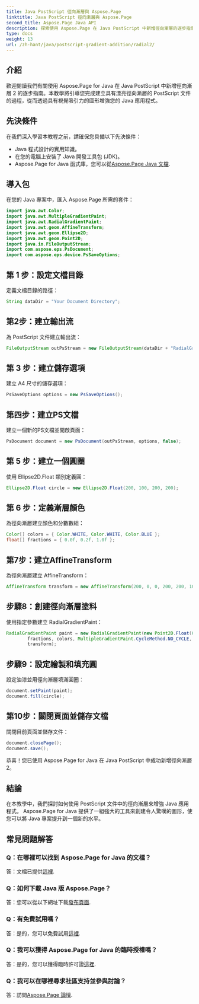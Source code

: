 ```yaml
---
title: Java PostScript 徑向漸層與 Aspose.Page
linktitle: Java PostScript 徑向漸層與 Aspose.Page
second_title: Aspose.Page Java API
description: 探索使用 Aspose.Page 在 Java PostScript 中新增徑向漸層的逐步指南，以便在 Java 應用程式中獲得令人驚嘆的圖形。
type: docs
weight: 13
url: /zh-hant/java/postscript-gradient-addition/radial2/
---
```

## 介紹
歡迎閱讀我們有關使用 Aspose.Page for Java 在 Java PostScript 中新增徑向漸層 2 的逐步指南。本教學將引導您完成建立具有漂亮徑向漸層的 PostScript 文件的過程，從而透過具有視覺吸引力的圖形增強您的 Java 應用程式。
## 先決條件
在我們深入學習本教程之前，請確保您具備以下先決條件：
- Java 程式設計的實用知識。
- 在您的電腦上安裝了 Java 開發工具包 (JDK)。
-  Aspose.Page for Java 函式庫，您可以從[Aspose.Page Java 文檔](https://reference.aspose.com/page/java/).
## 導入包
在您的 Java 專案中，匯入 Aspose.Page 所需的套件：
```java
import java.awt.Color;
import java.awt.MultipleGradientPaint;
import java.awt.RadialGradientPaint;
import java.awt.geom.AffineTransform;
import java.awt.geom.Ellipse2D;
import java.awt.geom.Point2D;
import java.io.FileOutputStream;
import com.aspose.eps.PsDocument;
import com.aspose.eps.device.PsSaveOptions;
```
## 第 1 步：設定文檔目錄
定義文檔目錄的路徑：
```java
String dataDir = "Your Document Directory";
```
## 第2步：建立輸出流
為 PostScript 文件建立輸出流：
```java
FileOutputStream outPsStream = new FileOutputStream(dataDir + "RadialGradient2_outPS.ps");
```
## 第 3 步：建立儲存選項
建立 A4 尺寸的儲存選項：
```java
PsSaveOptions options = new PsSaveOptions();
```
## 第四步：建立PS文檔
建立一個新的PS文檔並開啟頁面：
```java
PsDocument document = new PsDocument(outPsStream, options, false);
```
## 第 5 步：建立一個圓圈
使用 Ellipse2D.Float 類別定義圓：
```java
Ellipse2D.Float circle = new Ellipse2D.Float(200, 100, 200, 200);
```
## 第 6 步：定義漸層顏色
為徑向漸層建立顏色和分數數組：
```java
Color[] colors = { Color.WHITE, Color.WHITE, Color.BLUE };
float[] fractions = { 0.0f, 0.2f, 1.0f };
```
## 第7步：建立AffineTransform
為徑向漸層建立 AffineTransform：
```java
AffineTransform transform = new AffineTransform(200, 0, 0, 200, 200, 100);
```
## 步驟8：創建徑向漸層塗料
使用指定參數建立 RadialGradientPaint：
```java
RadialGradientPaint paint = new RadialGradientPaint(new Point2D.Float(64, 64), 68, new Point2D.Float(24, 24),
        fractions, colors, MultipleGradientPaint.CycleMethod.NO_CYCLE, MultipleGradientPaint.ColorSpaceType.SRGB,
        transform);
```
## 步驟9：設定繪製和填充圓
設定油漆並用徑向漸層填滿圓圈：
```java
document.setPaint(paint);
document.fill(circle);
```
## 第10步：關閉頁面並儲存文檔
關閉目前頁面並儲存文件：
```java
document.closePage();
document.save();
```
恭喜！您已使用 Aspose.Page for Java 在 Java PostScript 中成功新增徑向漸層 2。
## 結論
在本教學中，我們探討如何使用 PostScript 文件中的徑向漸層來增強 Java 應用程式。 Aspose.Page for Java 提供了一組強大的工具來創建令人驚嘆的圖形，使您可以將 Java 專案提升到一個新的水平。
## 常見問題解答
### Q：在哪裡可以找到 Aspose.Page for Java 的文檔？
答：文檔已提供[這裡](https://reference.aspose.com/page/java/).
### Q：如何下載 Java 版 Aspose.Page？
答：您可以從以下網址下載[發布頁面](https://releases.aspose.com/page/java/).
### Q：有免費試用嗎？
答：是的，您可以免費試用[這裡](https://releases.aspose.com/).
### Q：我可以獲得 Aspose.Page for Java 的臨時授權嗎？
答：是的，您可以獲得臨時許可證[這裡](https://purchase.aspose.com/temporary-license/).
### Q：我可以在哪裡尋求社區支持並參與討論？
答：訪問[Aspose.Page 論壇](https://forum.aspose.com/c/page/39).